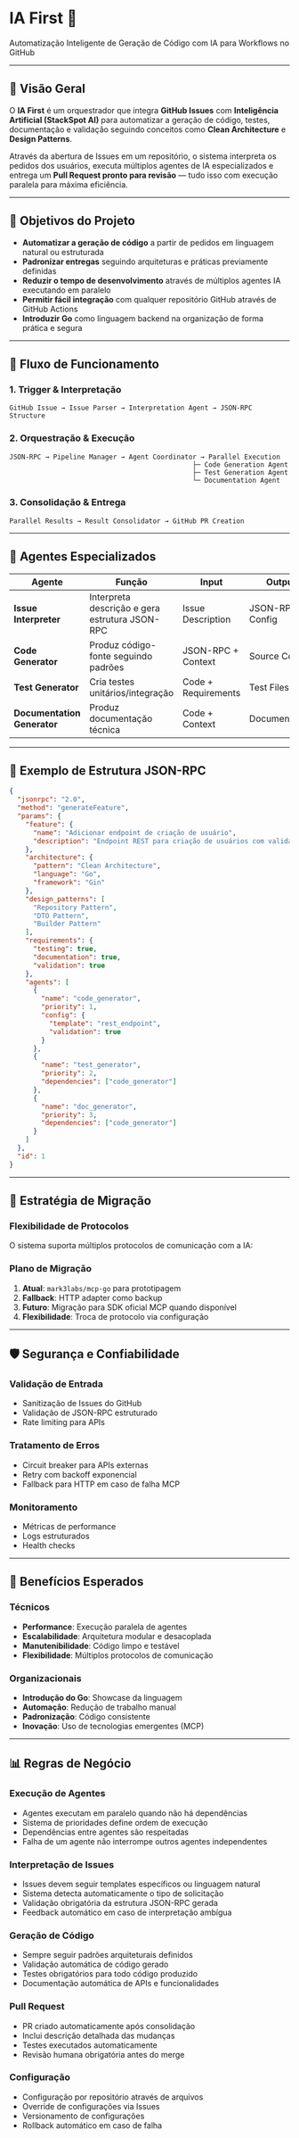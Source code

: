 # IA First 🚀

Automatização Inteligente de Geração de Código com IA para Workflows no GitHub

---

## 📌 Visão Geral

O **IA First** é um orquestrador que integra **GitHub Issues** com **Inteligência Artificial (StackSpot AI)** para automatizar a geração de código, testes, documentação e validação seguindo conceitos como **Clean Architecture** e **Design Patterns**.

Através da abertura de Issues em um repositório, o sistema interpreta os pedidos dos usuários, executa múltiplos agentes de IA especializados e entrega um **Pull Request pronto para revisão** — tudo isso com execução paralela para máxima eficiência.

---

## 🎯 Objetivos do Projeto

- **Automatizar a geração de código** a partir de pedidos em linguagem natural ou estruturada
- **Padronizar entregas** seguindo arquiteturas e práticas previamente definidas
- **Reduzir o tempo de desenvolvimento** através de múltiplos agentes IA executando em paralelo
- **Permitir fácil integração** com qualquer repositório GitHub através de GitHub Actions
- **Introduzir Go** como linguagem backend na organização de forma prática e segura

---

## 🔗 Fluxo de Funcionamento

### **1. Trigger & Interpretação**
```
GitHub Issue → Issue Parser → Interpretation Agent → JSON-RPC Structure
```

### **2. Orquestração & Execução**
```
JSON-RPC → Pipeline Manager → Agent Coordinator → Parallel Execution
                                              ├─ Code Generation Agent
                                              ├─ Test Generation Agent
                                              └─ Documentation Agent
```

### **3. Consolidação & Entrega**
```
Parallel Results → Result Consolidator → GitHub PR Creation
```

---

## 🔑 Agentes Especializados

| Agente | Função | Input | Output |
|--------|--------|-------|---------|
| **Issue Interpreter** | Interpreta descrição e gera estrutura JSON-RPC | Issue Description | JSON-RPC Config |
| **Code Generator** | Produz código-fonte seguindo padrões | JSON-RPC + Context | Source Code |
| **Test Generator** | Cria testes unitários/integração | Code + Requirements | Test Files |
| **Documentation Generator** | Produz documentação técnica | Code + Context | Documentation |

---

## 📝 Exemplo de Estrutura JSON-RPC

```json
{
  "jsonrpc": "2.0",
  "method": "generateFeature",
  "params": {
    "feature": {
      "name": "Adicionar endpoint de criação de usuário",
      "description": "Endpoint REST para criação de usuários com validação"
    },
    "architecture": {
      "pattern": "Clean Architecture",
      "language": "Go",
      "framework": "Gin"
    },
    "design_patterns": [
      "Repository Pattern",
      "DTO Pattern",
      "Builder Pattern"
    ],
    "requirements": {
      "testing": true,
      "documentation": true,
      "validation": true
    },
    "agents": [
      {
        "name": "code_generator",
        "priority": 1,
        "config": {
          "template": "rest_endpoint",
          "validation": true
        }
      },
      {
        "name": "test_generator",
        "priority": 2,
        "dependencies": ["code_generator"]
      },
      {
        "name": "doc_generator",
        "priority": 3,
        "dependencies": ["code_generator"]
      }
    ]
  },
  "id": 1
}
```
---

## 🔄 Estratégia de Migração

### **Flexibilidade de Protocolos**
O sistema suporta múltiplos protocolos de comunicação com a IA:

### **Plano de Migração**
1. **Atual**: `mark3labs/mcp-go` para prototipagem
2. **Fallback**: HTTP adapter como backup
3. **Futuro**: Migração para SDK oficial MCP quando disponível
4. **Flexibilidade**: Troca de protocolo via configuração

---

## 🛡️ Segurança e Confiabilidade

### **Validação de Entrada**
- Sanitização de Issues do GitHub
- Validação de JSON-RPC estruturado
- Rate limiting para APIs

### **Tratamento de Erros**
- Circuit breaker para APIs externas
- Retry com backoff exponencial
- Fallback para HTTP em caso de falha MCP

### **Monitoramento**
- Métricas de performance
- Logs estruturados
- Health checks

---

## 🎯 Benefícios Esperados

### **Técnicos**
- **Performance**: Execução paralela de agentes
- **Escalabilidade**: Arquitetura modular e desacoplada
- **Manutenibilidade**: Código limpo e testável
- **Flexibilidade**: Múltiplos protocolos de comunicação

### **Organizacionais**
- **Introdução do Go**: Showcase da linguagem
- **Automação**: Redução de trabalho manual
- **Padronização**: Código consistente
- **Inovação**: Uso de tecnologias emergentes (MCP)

---

## 📊 Regras de Negócio

### **Execução de Agentes**
- Agentes executam em paralelo quando não há dependências
- Sistema de prioridades define ordem de execução
- Dependências entre agentes são respeitadas
- Falha de um agente não interrompe outros agentes independentes

### **Interpretação de Issues**
- Issues devem seguir templates específicos ou linguagem natural
- Sistema detecta automaticamente o tipo de solicitação
- Validação obrigatória da estrutura JSON-RPC gerada
- Feedback automático em caso de interpretação ambígua

### **Geração de Código**
- Sempre seguir padrões arquiteturais definidos
- Validação automática de código gerado
- Testes obrigatórios para todo código produzido
- Documentação automática de APIs e funcionalidades

### **Pull Request**
- PR criado automaticamente após consolidação
- Inclui descrição detalhada das mudanças
- Testes executados automaticamente
- Revisão humana obrigatória antes do merge

### **Configuração**
- Configuração por repositório através de arquivos
- Override de configurações via Issues
- Versionamento de configurações
- Rollback automático em caso de falha
